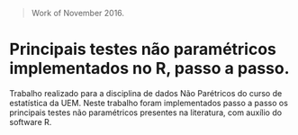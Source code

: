 > Work of November 2016.

# Principais testes não paramétricos implementados no R, passo a passo.

Trabalho realizado para a disciplina de dados Não Parétricos do curso de estatística da UEM. Neste trabalho foram implementados passo a passo os principais testes não paramétricos presentes na literatura, com auxílio do software R. 

